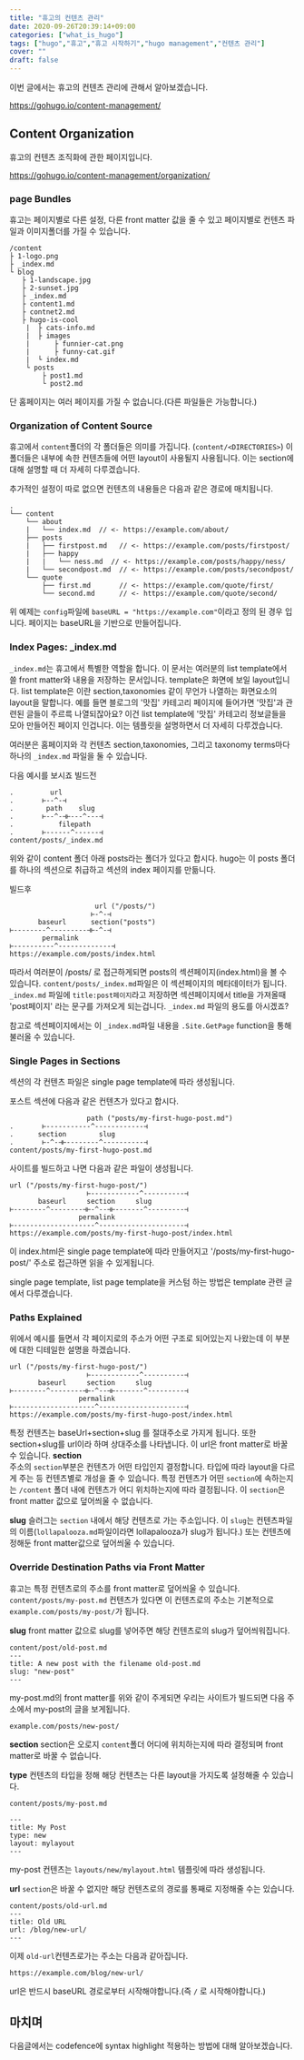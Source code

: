 ```yaml
---
title: "휴고의 컨텐츠 관리"
date: 2020-09-26T20:39:14+09:00
categories: ["what_is_hugo"]
tags: ["hugo","휴고","휴고 시작하기","hugo management","컨텐츠 관리"]
cover: ""
draft: false
---
```


이번 글에서는 휴고의 컨텐츠 관리에 관해서 알아보겠습니다.  

https://gohugo.io/content-management/

## Content Organization
휴고의 컨텐츠 조직화에 관한 페이지입니다.

https://gohugo.io/content-management/organization/

### page Bundles

휴고는 페이지별로 다른 설정, 다른 front matter 값을 줄 수 있고 페이지별로 컨텐츠 파일과 이미지폴더를 가질 수 있습니다. 

```
/content
├ 1-logo.png
├ _index.md
└ blog
   ├ 1-landscape.jpg
   ├ 2-sunset.jpg
   ├ _index.md
   ├ content1.md
   ├ contnet2.md
   ├ hugo-is-cool
    |  ├ cats-info.md
    |  ├ images 
    |      ├ funnier-cat.png
    |      ├ funny-cat.gif
    |  └ index.md        
    └ posts
        ├ post1.md
        └ post2.md     
```  
단 홈페이지는 여러 페이지를 가질 수 없습니다.(다른 파일들은 가능합니다.) 

### Organization of Content Source
휴고에서 `content`폴더의 각 폴더들은 의미를 가집니다. (`content/<DIRECTORIES>`) 이 폴더들은 내부에 속한 컨텐츠들에 어떤 layout이 사용될지 사용됩니다. 이는 section에 대해 설명할 때 더 자세히 다루겠습니다. 

추가적인 설정이 따로 없으면 컨텐츠의 내용들은 다음과 같은 경로에 매치됩니다.
```
.
└── content
    └── about
    |   └── index.md  // <- https://example.com/about/
    ├── posts
    |   ├── firstpost.md   // <- https://example.com/posts/firstpost/
    |   ├── happy
    |   |   └── ness.md  // <- https://example.com/posts/happy/ness/
    |   └── secondpost.md  // <- https://example.com/posts/secondpost/
    └── quote
        ├── first.md       // <- https://example.com/quote/first/
        └── second.md      // <- https://example.com/quote/second/
```
위 예제는 `config`파일에 `baseURL = "https://example.com"`이라고 정의 된 경우 입니다. 페이지는 baseURL을 기반으로 만들어집니다. 

### Index Pages: _index.md

`_index.md`는 휴고에서 특별한 역할을 합니다. 이 문서는 여러분의 list template에서 쓸 front matter와 내용을 저장하는 문서입니다. template은 화면에 보일 layout입니다. list template은 이란 section,taxonomies 같이 무언가 나열하는 화면요소의 layout을 말합니다. 예를 들면 블로그의 '맛집' 카테고리 페이지에 들어가면 '맛집'과 관련된 글들이 주르륵 나열되잖아요? 이건 list template에 '맛집' 카테고리 정보글들을 모아 만들어진 페이지 인겁니다. 이는 템플릿을 설명하면서 더 자세히 다루겠습니다.

여러분은 홈페이지와 각 컨텐츠 section,taxonomies, 그리고 taxonomy terms마다 하나의 `_index.md` 파일을 둘 수 있습니다. 
 
다음 예시를 보시죠
빌드전
```
.         url
.       ⊢--^-⊣
.        path    slug
.       ⊢--^-⊣⊢---^---⊣
.           filepath
.       ⊢------^------⊣
content/posts/_index.md
```
위와 같이 content 폴더 아래 posts라는 폴더가 있다고 합시다. hugo는 이 posts 폴더를 하나의 섹션으로 취급하고 섹션의 index 페이지를 만듦니다. 

빌드후
```
                     url ("/posts/")
                    ⊢-^-⊣
       baseurl      section("posts")
⊢--------^---------⊣⊢-^-⊣
        permalink
⊢----------^-------------⊣
https://example.com/posts/index.html
```
따라서 여러분이 /posts/ 로 접근하게되면 posts의 섹션페이지(index.html)을 볼 수 있습니다. `content/posts/_index.md`파일은 이 섹션페이지의 메타데이터가 됩니다. `_index.md` 파일에 `title:post페이지`라고 저장하면 섹션페이지에서 title을 가져올때 'post페이지' 라는 문구를 가져오게 되는겁니다. `_index.md` 파일의 용도를 아시겠죠?

참고로 섹션페이지에서는 이 `_index.md`파일 내용을 `.Site.GetPage` function을 통해 불러올 수 있습니다.

### Single Pages in Sections

섹션의 각 컨텐츠 파일은 single page template에 따라 생성됩니다. 

포스트 섹션에 다음과 같은 컨텐츠가 있다고 합시다.
```
                   path ("posts/my-first-hugo-post.md")
.       ⊢-----------^------------⊣
.      section        slug
.       ⊢-^-⊣⊢--------^----------⊣
content/posts/my-first-hugo-post.md
```

사이트를 빌드하고 나면 다음과 같은 파일이 생성됩니다.

```
url ("/posts/my-first-hugo-post/")
                   ⊢------------^----------⊣
       baseurl     section     slug
⊢--------^--------⊣⊢-^--⊣⊢-------^---------⊣
                 permalink
⊢--------------------^---------------------⊣
https://example.com/posts/my-first-hugo-post/index.html
```

이 index.html은 single page template에 따라 만들어지고 '/posts/my-first-hugo-post/' 주소로 접근하면 읽을 수 있게됩니다.

single page template, list page template을 커스텀 하는 방법은 template 관련 글에서 다루겠습니다.

### Paths Explained
위에서 예시를 들면서 각 페이지로의 주소가 어떤 구조로 되어있는지 나왔는데 이 부분에 대한 디테일한 설명을 하겠습니다.

```
url ("/posts/my-first-hugo-post/")
                   ⊢------------^----------⊣
       baseurl     section     slug
⊢--------^--------⊣⊢-^--⊣⊢-------^---------⊣
                 permalink
⊢--------------------^---------------------⊣
https://example.com/posts/my-first-hugo-post/index.html
```
특정 컨텐츠는 baseUrl+section+slug 를 절대주소로 가지게 됩니다.
또한 section+slug를 url이라 하며 상대주소를 나타냅니다. 이 url은 front matter로 바꿀 수 있습니다.
**section**  
주소의 `section`부분은 컨텐츠가 어떤 타입인지 결정합니다. 타입에 따라 layout을 다르게 주는 등 컨텐츠별로 개성을 줄 수 있습니다. 특정 컨텐츠가 어떤 `section`에 속하는지는 `/content` 폴더 내에 컨텐츠가 어디 위치하는지에 따라 결정됩니다. 이 `section`은 front matter 값으로 덮어씌울 수 없습니다.

**slug**
슬러그는 `section` 내에서 해당 컨텐츠로 가는 주소입니다. 이 `slug`는 컨텐츠파일의 이름(`lollapalooza.md`파일이라면 lollapalooza가 slug가 됩니다.) 또는 컨텐츠에 정해둔 front matter값으로 덮어씌울 수 있습니다.

### Override Destination Paths via Front Matter

휴고는 특정 컨텐츠로의 주소를 front matter로 덮어씌울 수 있습니다. `content/posts/my-post.md` 컨텐츠가 있다면 이 컨텐츠로의 주소는 기본적으로 `example.com/posts/my-post/`가 됩니다. 

**slug**
front matter 값으로 slug를 넣어주면 해당 컨텐츠로의 slug가 덮어씌워집니다.

```
content/post/old-post.md
---
title: A new post with the filename old-post.md
slug: "new-post"
---
```

my-post.md의 front matter를 위와 같이 주게되면 우리는 사이트가 빌드되면 다음 주소에서 my-post의 글을 보게됩니다.
```
example.com/posts/new-post/
```

**section**
section은 오로지 `content`폴더 어디에 위치하는지에 따라 결정되며 front matter로 바꿀 수 없습니다.

**type**
컨텐츠의 타입을 정해 해당 컨텐츠는 다른 layout을 가지도록 설정해줄 수 있습니다.

```
content/posts/my-post.md

---
title: My Post
type: new
layout: mylayout
---
```
my-post 컨텐츠는 `layouts/new/mylayout.html` 템플릿에 따라 생성됩니다.

**url**
`section`은 바꿀 수 없지만 해당 컨텐츠로의 경로를 통째로 지정해줄 수는 있습니다.
```
content/posts/old-url.md
---
title: Old URL
url: /blog/new-url/
---
```

이제 `old-url`컨텐츠로가는 주소는 다음과 같아집니다.
```
https://example.com/blog/new-url/
```
url은 반드시 baseURL 경로로부터 시작해야합니다.(즉 `/` 로 시작해야합니다.)


## 마치며

다음글에서는 codefence에 syntax highlight 적용하는 방법에 대해 알아보겠습니다. 
